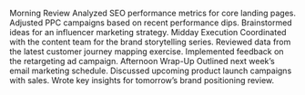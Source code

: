 Morning Review
Analyzed SEO performance metrics for core landing pages.
Adjusted PPC campaigns based on recent performance dips.
Brainstormed ideas for an influencer marketing strategy.
Midday Execution
Coordinated with the content team for the brand storytelling series.
Reviewed data from the latest customer journey mapping exercise.
Implemented feedback on the retargeting ad campaign.
Afternoon Wrap-Up
Outlined next week’s email marketing schedule.
Discussed upcoming product launch campaigns with sales.
Wrote key insights for tomorrow’s brand positioning review.